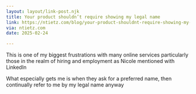 ```yaml
---
layout: layout/link-post.njk
title: Your product shouldn’t require showing my legal name
link: https://ntietz.com/blog/your-product-shouldnt-require-showing-my-legal-name/
via: ntietz.com
date: 2025-02-24

---
```


This is one of my biggest frustrations with many online services particularly those in the realm of hiring and employment as Nicole mentioned with LinkedIn

What especially gets me is when they ask for a preferred name, then continually refer to me by my legal name anyway
